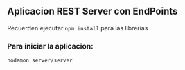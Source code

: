 ## Aplicacion REST Server con EndPoints

Recuerden ejecutar ```npm install``` para las librerias

### Para iniciar la aplicacion:
```
nodemon server/server
```